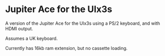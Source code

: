 # Jupiter Ace for the Ulx3s

A version of the Jupiter Ace for the Ulx3s using a PS/2 keyboard, and with HDMI output.

Assumes a UK keyboard.

Currently has 16kb ram extension, but no cassette loading.

